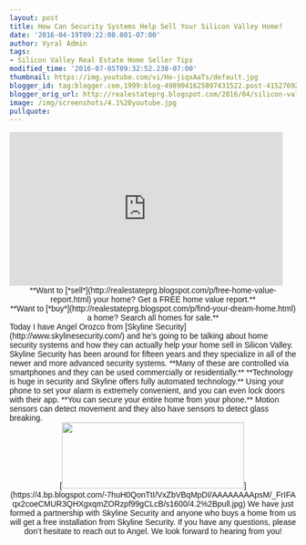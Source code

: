```yaml
---
layout: post
title: How Can Security Systems Help Sell Your Silicon Valley Home?
date: '2016-04-19T09:22:00.001-07:00'
author: Vyral Admin
tags:
- Silicon Valley Real Estate Home Seller Tips
modified_time: '2016-07-05T09:32:52.238-07:00'
thumbnail: https://img.youtube.com/vi/He-jiqxAaTs/default.jpg
blogger_id: tag:blogger.com,1999:blog-4989041625897431522.post-4152769204086417154
blogger_orig_url: http://realestateprg.blogspot.com/2016/04/silicon-valley-real-estate-home-security.html
image: /img/screenshots/4.1%20youtube.jpg
pullquote: 
---
```


<div class="embed-container"><!--insert embed code here-->    <iframe 
allowfullscreen="" frameborder="0" height="270" 
src="https://www.youtube.com/embed/He-jiqxAaTs" width="480"></iframe> 
<!--end--> 
<div style="text-align: center;"><span style="font-family: &quot;arial&quot; , 
&quot;helvetica&quot; , sans-serif;">**Want to 
[*sell*](http://realestateprg.blogspot.com/p/free-home-value-report.html) your 
home? Get a FREE home value report.**<div style="text-align: center;"><span 
style="font-family: &quot;arial&quot; , &quot;helvetica&quot; , 
sans-serif;">**Want to 
[*buy*](http://realestateprg.blogspot.com/p/find-your-dream-home.html) a home? 
Search all homes for sale.**<div style="text-align: left;"><div 
style="text-align: center;"><div style="text-align: left;"><div 
style="text-align: left;"> 
<span style="font-family: &quot;arial&quot; , &quot;helvetica&quot; , 
sans-serif;">Today I have Angel Orozco from [Skyline 
Security](http://www.skylinesecurity.com/) and he’s going to be talking about 
home security systems and how they can actually help your home sell in Silicon 
Valley. Skyline Security has been around for fifteen years and they specialize 
in all of the newer and more advanced security systems. **Many of these are 
controlled via smartphones and they can be used commercially or 
residentially.** 
<span style="font-family: &quot;arial&quot; , &quot;helvetica&quot; , 
sans-serif;"> 
<span style="font-family: &quot;arial&quot; , &quot;helvetica&quot; , 
sans-serif;">**Technology is huge in security and Skyline offers fully 
automated technology.** Using your phone to set your alarm is extremely 
convenient, and you can even lock doors with their app. **You can secure your 
entire home from your phone.** Motion sensors can detect movement and they 
also have sensors to detect glass breaking. 
<span style="font-family: &quot;arial&quot; , &quot;helvetica&quot; , 
sans-serif;"><br><div class="separator" style="clear: both; text-align: 
center;">[<img border="0" height="116" 
src="https://4.bp.blogspot.com/-7huH0QonTtI/VxZbVBqMpDI/AAAAAAAApsM/_FrIFAqx2coeCMUR3QHXgxqmZORzpf99gCLcB/s320/4.2%2Bpull.jpg" 
width="320" 
/>](https://4.bp.blogspot.com/-7huH0QonTtI/VxZbVBqMpDI/AAAAAAAApsM/_FrIFAqx2coeCMUR3QHXgxqmZORzpf99gCLcB/s1600/4.2%2Bpull.jpg)<span 
style="font-family: &quot;arial&quot; , &quot;helvetica&quot; , sans-serif;"> 
<span style="font-family: &quot;arial&quot; , &quot;helvetica&quot; , 
sans-serif;">We have just formed a partnership with Skyline Security and 
anyone who buys a home from us will get a free installation from Skyline 
Security. If you have any questions, please don’t hesitate to reach out to 
Angel. 
<span style="font-family: &quot;arial&quot; , &quot;helvetica&quot; , 
sans-serif;"> 
<span style="font-family: &quot;arial&quot; , &quot;helvetica&quot; , 
sans-serif;">We look forward to hearing from you!<span style="font-family: 
&quot;arial&quot; , &quot;helvetica&quot; , sans-serif;"><span 
style="font-family: &quot;arial&quot; , &quot;helvetica&quot; , 
sans-serif;"><b> 
</b> 